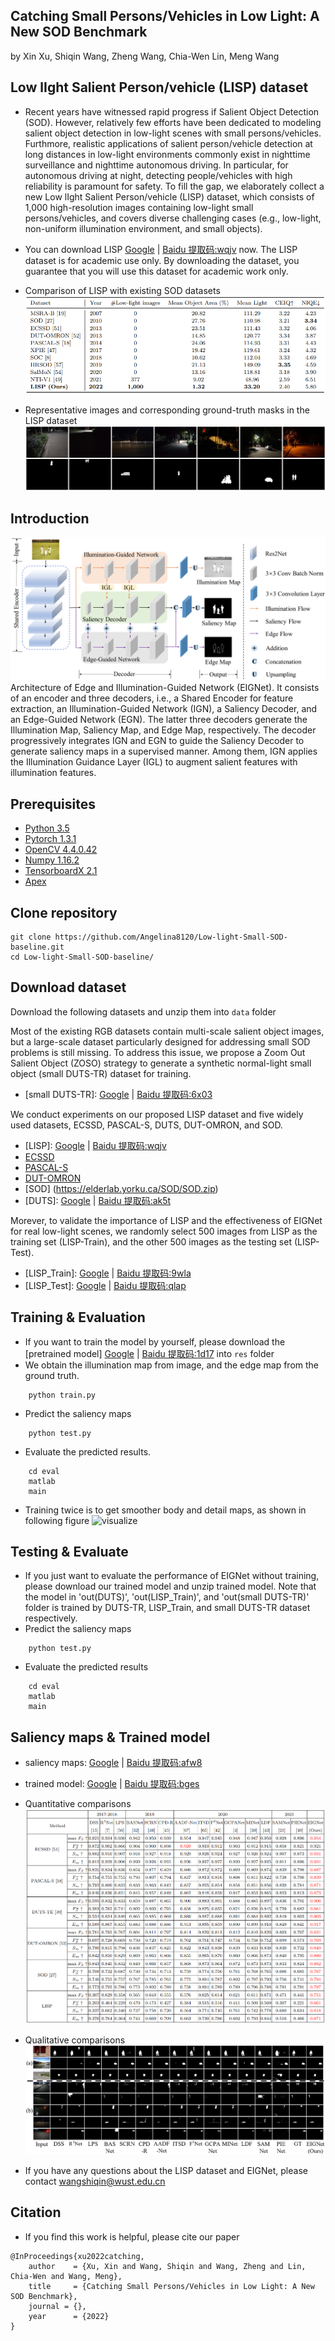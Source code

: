 ## Catching Small Persons/Vehicles in Low Light: A New SOD Benchmark
by Xin Xu, Shiqin Wang, Zheng Wang, Chia-Wen Lin, Meng Wang

## Low lIght Salient Person/vehicle (LISP) dataset
- Recent years have witnessed rapid progress if Salient Object Detection (SOD). However, relatively few efforts have been dedicated to modeling salient object detection in low-light scenes with small persons/vehicles. Furthmore, realistic applications of salient person/vehicle detection at long distances in low-light environments commonly exist in nighttime surveillance and nighttime autonomous driving. In particular, for autonomous driving at night, detecting people/vehicles with high reliability is paramount for safety. To fill the gap, we elaborately collect a new Low lIght Salient Person/vehicle (LISP) dataset, which consists of 1,000 high-resolution images containing low-light small persons/vehicles, and covers diverse challenging cases (e.g., low-light, non-uniform illumination environment, and small objects).
- You can download LISP [Google](https://drive.google.com/file/d/1tBSHzgA7rYupGAO7ZY2jhkErjCWJdEbo/view?usp=sharing) | [Baidu 提取码:wqjv](https://pan.baidu.com/s/1SC3CkgT0wIz-jGW_Ddur5A) now. The LISP dataset is for academic use only. By downloading the dataset, you guarantee that you will use this dataset for academic work only.
- Comparison of LISP with existing SOD datasets 
![comparison](./fig/comparison.png)

- Representative images and corresponding ground-truth masks in the LISP dataset 
![representative](./fig/representative.png)

## Introduction
![framework](./fig/framework.png) Architecture of Edge and Illumination-Guided Network (EIGNet). It consists of an encoder and three decoders, i.e., a Shared Encoder for feature extraction, an Illumination-Guided Network (IGN), a Saliency Decoder, and an Edge-Guided Network (EGN). The latter three decoders generate the Illumination Map, Saliency Map, and Edge Map, respectively. The decoder progressively integrates IGN and EGN to guide the Saliency Decoder to generate saliency maps in a supervised manner. Among them, IGN applies the Illumination Guidance Layer (IGL) to augment salient features with illumination features.

## Prerequisites
- [Python 3.5](https://www.python.org/)
- [Pytorch 1.3.1](http://pytorch.org/)
- [OpenCV 4.4.0.42](https://opencv.org/)
- [Numpy 1.16.2](https://numpy.org/)
- [TensorboardX 2.1](https://github.com/lanpa/tensorboardX)
- [Apex](https://github.com/NVIDIA/apex)


## Clone repository
```shell
git clone https://github.com/Angelina8120/Low-light-Small-SOD-baseline.git
cd Low-light-Small-SOD-baseline/
```

## Download dataset
Download the following datasets and unzip them into `data` folder

Most of the existing RGB datasets contain multi-scale salient object images, but a large-scale dataset particularly designed for addressing small SOD problems is still missing. To address this issue, we propose a Zoom Out Salient Object (ZOSO) strategy to generate a synthetic normal-light small object (small DUTS-TR) dataset for training.
- [small DUTS-TR]: [Google](https://drive.google.com/file/d/1J9ljG9nRq-7_QMelr4jESv6JG1LuCsKb/view?usp=sharing) | [Baidu 提取码:6x03](https://pan.baidu.com/s/1fijnp69Ehq4lZYETbNkinQ)

We conduct experiments on our proposed LISP dataset and five widely used datasets, ECSSD, PASCAL-S, DUTS, DUT-OMRON, and SOD.
- [LISP]: [Google](https://drive.google.com/file/d/1tBSHzgA7rYupGAO7ZY2jhkErjCWJdEbo/view?usp=sharing) | [Baidu 提取码:wqjv](https://pan.baidu.com/s/1SC3CkgT0wIz-jGW_Ddur5A)
- [ECSSD](http://www.cse.cuhk.edu.hk/leojia/projects/hsaliency/dataset.html)
- [PASCAL-S](http://cbi.gatech.edu/salobj/)
- [DUT-OMRON](http://saliencydetection.net/dut-omron/)
- [SOD] (https://elderlab.yorku.ca/SOD/SOD.zip)
- [DUTS]: [Google](https://drive.google.com/file/d/1ivK2BCJN8B9UkX_Psf4WF5UcCyxFsTi3/view?usp=sharing) | [Baidu 提取码:ak5t](https://pan.baidu.com/s/1l5UIQYVNRDAX9qg-T09R-g)

Morever, to validate the importance of LISP and the effectiveness of EIGNet for real low-light scenes, we randomly select 500 images from LISP as the training set (LISP-Train), and the other 500 images as the testing set (LISP-Test).
- [LISP_Train]: [Google](https://drive.google.com/file/d/1alvUDlFb1EZmjKn-2nsh7k2kaAGaVsx6/view?usp=sharing) | [Baidu 提取码:9wla](https://pan.baidu.com/s/1JZkTtFmwxoz9w84FiPvESw)
- [LISP_Test]: [Google](https://drive.google.com/file/d/1nuClRGlo8iWwWoYvTWuYfCAilb9BM0II/view?usp=sharing) | [Baidu 提取码:qlap](https://pan.baidu.com/s/1J3bZY7Nn5rwejR3c4hSgBg)

## Training & Evaluation
- If you want to train the model by yourself, please download the [pretrained model] [Google](https://drive.google.com/drive/folders/14QQFMmppB8T62gsS04vUwq5FLQWTUusq?usp=sharing) | [Baidu 提取码:1d17](https://pan.baidu.com/s/1XYtdFvMl8-YZXgdrqQGBMA) into `res` folder
- We obtain the illumination map from image, and the edge map from the ground truth.
```shell
    python train.py
```
- Predict the saliency maps
```shell
    python test.py
```
- Evaluate the predicted results. 
```shell
    cd eval
    matlab
    main
```
- Training twice is to get smoother body and detail maps, as shown in following figure
![visualize](./fig/visualize.png) 

## Testing & Evaluate
- If you just want to evaluate the performance of EIGNet without training, please download our trained model and unzip trained model. Note that the model in 'out(DUTS)', 'out(LISP_Train)', and 'out(small DUTS-TR)' folder is trained by DUTS-TR, LISP_Train, and small DUTS-TR dataset respectively.
- Predict the saliency maps
```shell
    python test.py
```
- Evaluate the predicted results
```shell
    cd eval
    matlab
    main
```

## Saliency maps & Trained model
- saliency maps: [Google](https://drive.google.com/file/d/18NPhoQhNw38kxDdjB3A6yQ5SHqbng_EN/view?usp=sharing) | [Baidu 提取码:afw8](https://pan.baidu.com/s/1-c_RhSuPS4g0aVmX3AAdAg)
- trained model: [Google](https://drive.google.com/file/d/1SSGN-tTU-zzgwpIwh1NJfpqTBdnQqhZl/view?usp=sharing) | [Baidu 提取码:bges](https://pan.baidu.com/s/1pMzeEHx_cKE8udrCvGyahg)
- Quantitative comparisons 
![performace](./fig/table.png)

- Qualitative comparisons 
![sample](./fig/visual.png)

- If you have any questions about the LISP dataset and EIGNet, please contact wangshiqin@wust.edu.cn

## Citation
- If you find this work is helpful, please cite our paper
```
@InProceedings{xu2022catching,
    author    = {Xu, Xin and Wang, Shiqin and Wang, Zheng and Lin, Chia-Wen and Wang, Meng},
    title     = {Catching Small Persons/Vehicles in Low Light: A New SOD Benchmark},
    journal = {},
    year      = {2022}
}
```

